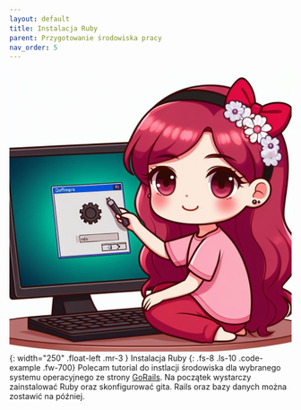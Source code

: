 ```yaml
---
layout: default
title: Instalacja Ruby
parent: Przygotowanie środowiska pracy
nav_order: 5
---
```

![](../../images/intros/installation.jpg){: width="250" .float-left .mr-3 }
Instalacja Ruby
{: .fs-8 .ls-10 .code-example .fw-700}
Polecam tutorial do instlacji środowiska dla wybranego systemu operacyjnego ze strony [GoRails](https://gorails.com/setup/). Na początek wystarczy zainstalować Ruby oraz skonfigurować gita. Rails oraz bazy danych można zostawić na później.